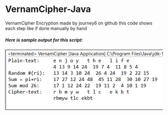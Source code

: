 # VernamCipher-Java
VernamCipher Encryption made by journey6 on github
this code shows each step like if done manually by hand

##### Here is sample output for this script:
![output](vernamCipher.png)
